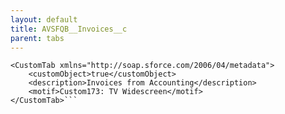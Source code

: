 ```yaml
---
layout: default
title: AVSFQB__Invoices__c
parent: tabs
---
```


```<?xml version="1.0" encoding="UTF-8"?>
<CustomTab xmlns="http://soap.sforce.com/2006/04/metadata">
    <customObject>true</customObject>
    <description>Invoices from Accounting</description>
    <motif>Custom173: TV Widescreen</motif>
</CustomTab>```

